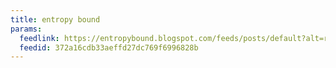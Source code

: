 ```yaml
---
title: entropy bound
params:
  feedlink: https://entropybound.blogspot.com/feeds/posts/default?alt=rss
  feedid: 372a16cdb33aeffd27dc769f6996828b
---
```

